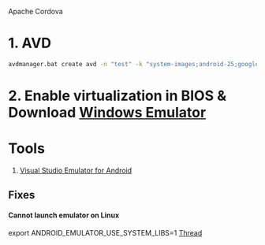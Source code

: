 Apache Cordova

# 1. AVD
```sh
avdmanager.bat create avd -n "test" -k "system-images;android-25;google_apis;x86"
```

# 2. Enable virtualization in BIOS & Download <a href="https://www.visualstudio.com/vs/msft-android-emulator/" target="_blank">Windows Emulator</a> 


# Tools
1. <a href="https://www.visualstudio.com/vs/msft-android-emulator/" target="_blank">Visual Studio Emulator for Android</a> 


## Fixes
#### Cannot launch emulator on Linux
export ANDROID_EMULATOR_USE_SYSTEM_LIBS=1
<a href="https://stackoverflow.com/questions/35911302/cannot-launch-emulator-on-linux-ubuntu-15-10" target="_blank">Thread</a> 



